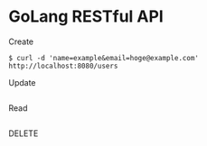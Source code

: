 # GoLang RESTful API

Create

```
$ curl -d 'name=example&email=hoge@example.com' http://localhost:8080/users
```

Update

```
```

Read

```
```

DELETE

```
```
